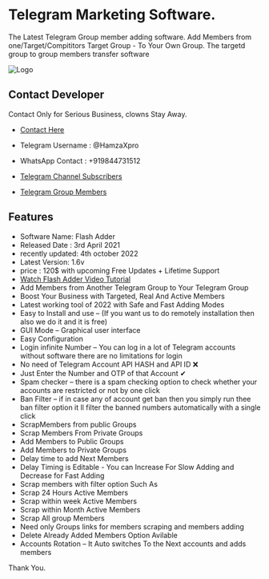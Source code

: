 
# Telegram Marketing Software.

The Latest Telegram Group member adding software. Add Members from one/Target/Compititors Target Group - To Your Own Group. The targetd group to group members transfer software

![Logo](https://www.cryptoxpromoter.com/wp-content/uploads/2022/06/Telegram-Groupmember-adder.jpg)


## Contact Developer 

Contact Only for Serious Business, clowns Stay Away.

- [Contact Here](https://www.hamzaxpro.com/contact)
- Telegram Username : @HamzaXpro
- WhatsApp Contact : +919844731512

- [Telegram Channel Subscribers](https://www.hamzaxpro.com/)
- [Telegram Group Members](https://www.hamzaxpro.com/)
## Features

- Software Name: Flash Adder
- Released Date : 3rd April 2021
- recently updated: 4th october 2022
- Latest Version: 1.6v
- price : 120$ with upcoming Free Updates + Lifetime Support 
- [Watch Flash Adder Video Tutorial](https://www.youtube.com/watch?v=3mcr1mx9wb4&t=2s)
- Add Members from Another Telegram Group to Your Telegram Group
- Boost Your Business with Targeted, Real And Active Members
- Latest working tool of 2022 with Safe and Fast Adding Modes
- Easy to Install and use – (If you want us to do remotely installation then also we do it and it is free)
- GUI Mode – Graphical user interface
- Easy Configuration
- Login infinite Number – You can log in a lot of Telegram accounts without software there are no limitations for login
- No need of Telegram Account API HASH and API ID ❌
- Just Enter the Number and OTP of that Account ✔
- Spam checker – there is a spam checking option to check whether your accounts are restricted or not by one click
- Ban Filter – if in case any of account get ban then you simply run thee ban filter option it ll filter the banned numbers automatically with a single click
- ScrapMembers from public Groups
- Scrap Members From Private Groups
- Add Members to Public Groups
- Add Members to Private Groups
- Delay time to add Next Members
- Delay Timing is Editable - You can Increase For Slow Adding and Decrease for Fast Adding
- Scrap members with filter option Such As
- Scrap 24 Hours Active Members
- Scrap within week Active Members
- Scrap within Month Active Members
- Scrap All group Members
- Need only Groups links for members scraping and members adding
- Delete Already Added Members Option Avilable
- Accounts Rotation – It Auto switches To the Next accounts and adds members

Thank You.
